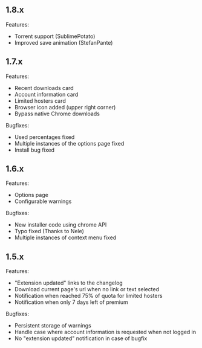 ## 1.8.x

Features:

 - Torrent support (SublimePotato)
 - Improved save animation (StefanPante)

## 1.7.x

Features:

 - Recent downloads card
 - Account information card
 - Limited hosters card
 - Browser icon added (upper right corner)
 - Bypass native Chrome downloads

Bugfixes:

 - Used percentages fixed
 - Multiple instances of the options page fixed
 - Install bug fixed

## 1.6.x

Features:

 - Options page
 - Configurable warnings

Bugfixes:

 - New installer code using chrome API
 - Typo fixed (Thanks to Nele)
 - Multiple instances of context menu fixed

## 1.5.x

Features:

 - "Extension updated" links to the changelog
 - Download current page's url when no link or text selected
 - Notification when reached 75% of quota for limited hosters
 - Notification when only 7 days left of premium

Bugfixes:

 - Persistent storage of warnings
 - Handle case where account information is requested when not logged in
 - No "extension updated" notification in case of bugfix
